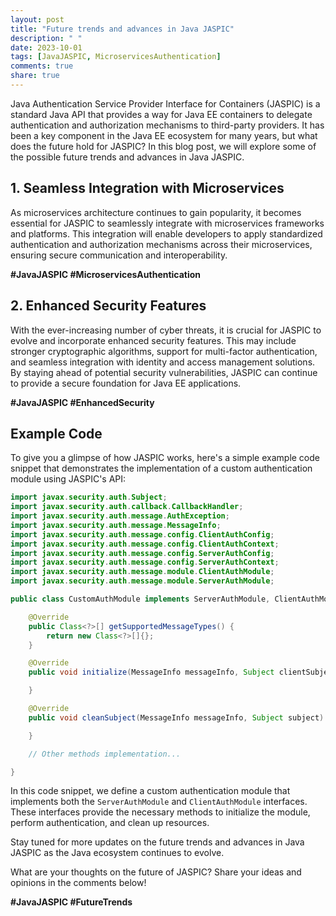 ```yaml
---
layout: post
title: "Future trends and advances in Java JASPIC"
description: " "
date: 2023-10-01
tags: [JavaJASPIC, MicroservicesAuthentication]
comments: true
share: true
---
```


Java Authentication Service Provider Interface for Containers (JASPIC) is a standard Java API that provides a way for Java EE containers to delegate authentication and authorization mechanisms to third-party providers. It has been a key component in the Java EE ecosystem for many years, but what does the future hold for JASPIC? In this blog post, we will explore some of the possible future trends and advances in Java JASPIC.

## 1. Seamless Integration with Microservices
As microservices architecture continues to gain popularity, it becomes essential for JASPIC to seamlessly integrate with microservices frameworks and platforms. This integration will enable developers to apply standardized authentication and authorization mechanisms across their microservices, ensuring secure communication and interoperability.

**#JavaJASPIC #MicroservicesAuthentication**

## 2. Enhanced Security Features
With the ever-increasing number of cyber threats, it is crucial for JASPIC to evolve and incorporate enhanced security features. This may include stronger cryptographic algorithms, support for multi-factor authentication, and seamless integration with identity and access management solutions. By staying ahead of potential security vulnerabilities, JASPIC can continue to provide a secure foundation for Java EE applications.

**#JavaJASPIC #EnhancedSecurity**

## Example Code

To give you a glimpse of how JASPIC works, here's a simple example code snippet that demonstrates the implementation of a custom authentication module using JASPIC's API:

```java
import javax.security.auth.Subject;
import javax.security.auth.callback.CallbackHandler;
import javax.security.auth.message.AuthException;
import javax.security.auth.message.MessageInfo;
import javax.security.auth.message.config.ClientAuthConfig;
import javax.security.auth.message.config.ClientAuthContext;
import javax.security.auth.message.config.ServerAuthConfig;
import javax.security.auth.message.config.ServerAuthContext;
import javax.security.auth.message.module.ClientAuthModule;
import javax.security.auth.message.module.ServerAuthModule;

public class CustomAuthModule implements ServerAuthModule, ClientAuthModule {

    @Override
    public Class<?>[] getSupportedMessageTypes() {
        return new Class<?>[]{};
    }

    @Override
    public void initialize(MessageInfo messageInfo, Subject clientSubject, Subject serviceSubject) throws AuthException {

    }

    @Override
    public void cleanSubject(MessageInfo messageInfo, Subject subject) throws AuthException {

    }

    // Other methods implementation...

}
```

In this code snippet, we define a custom authentication module that implements both the `ServerAuthModule` and `ClientAuthModule` interfaces. These interfaces provide the necessary methods to initialize the module, perform authentication, and clean up resources.

Stay tuned for more updates on the future trends and advances in Java JASPIC as the Java ecosystem continues to evolve.

What are your thoughts on the future of JASPIC? Share your ideas and opinions in the comments below!

**#JavaJASPIC #FutureTrends**